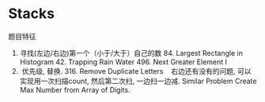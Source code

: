 # Stacks
题目特征
1.  寻找(左边/右边)第一个（小于/大于）自己的数
    84. Largest Rectangle in Histogram
    42. Trapping Rain Water
    496. Next Greater Element I
2.  优先级, 替换.
    316. Remove Duplicate Letters
    右边还有没有的问题, 可以实现用一次扫描count, 然后第二次扫, 一边扫一边减.
    Similar Problem
        Create Max Number from Array of Digits.
